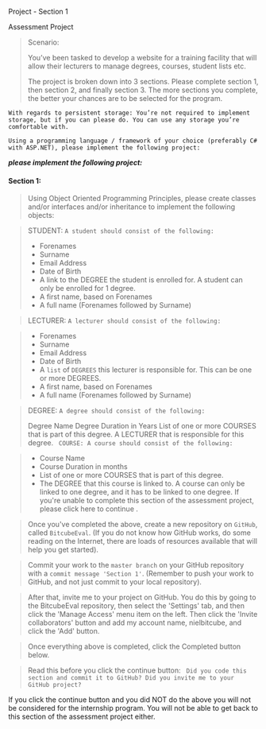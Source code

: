 Project - Section 1

Assessment Project

> Scenario:
>
> You’ve been tasked to develop a website for a training facility that will allow their lecturers to manage degrees, courses, student lists etc. 
>
> The project is broken down into 3 sections. Please complete section 1, then section 2, and finally section 3. The more sections you complete, the better your chances are to be selected for the program.

```
With regards to persistent storage: You’re not required to implement storage, but if you can please do. You can use any storage you’re comfortable with.
```

```
Using a programming language / framework of your choice (preferably C# with ASP.NET), please implement the following project:

```

***please implement the following project:***

#### **Section 1:**

> Using Object Oriented Programming Principles, please create classes and/or interfaces and/or inheritance to implement the following objects:

> STUDENT:
`A student should consist of the following:`
>
> - Forenames
> - Surname
> - Email Address
> - Date of Birth
> - A link to the DEGREE the student is enrolled for. A student can only be enrolled for 1 degree.
> - A first name, based on Forenames
> - A full name (Forenames followed by Surname)

> LECTURER:
`A lecturer should consist of the following:`

>- Forenames
>- Surname
>- Email Address
>- Date of Birth
>- A `list` of `DEGREES` this lecturer is responsible for. This can be one or more DEGREES.
>- A first name, based on Forenames
>- A full name (Forenames followed by Surname)

> DEGREE:
`A degree should consist of the following:`
>
> Degree Name
> Degree Duration in Years
> List of one or more COURSES that is part of this degree.
> A LECTURER that is responsible for this degree.
`
> COURSE:
A course should consist of the following:`

>- Course Name
>- Course Duration in months
>- List of one or more COURSES that is part of this degree.
>- The DEGREE that this course is linked to. A course can only be linked to one degree, and it has to be linked to one degree.
If you're unable to complete this section of the assessment project, please click here to continue .


> Once you've completed the above, create a new repository on `GitHub`, called `BitcubeEval`. (If you do not know how GitHub works, do some reading on the Internet, there are loads of resources available that will help you get started).

>
> Commit your work to the `master branch` on your GitHub repository with a `commit message 'Section 1'`. (Remember to push your work to GitHub, and not just commit to your local repository).

> After that, invite me to your project on GitHub. You do this by going to the BitcubeEval repository, then select the 'Settings' tab, and then click the 'Manage Access' menu item on the left. Then click the 'Invite collaborators' button and add my account name, nielbitcube, and click the 'Add' button.

> Once everything above is completed, click the Completed button below.

> Read this before you click the continue button:  `
Did you code this section and commit it to GitHub?
Did you invite me to your GitHub project?`

If you click the continue button and you did NOT do the above you will not be considered for the internship program. You will not be able to get back to this section of the assessment project either.